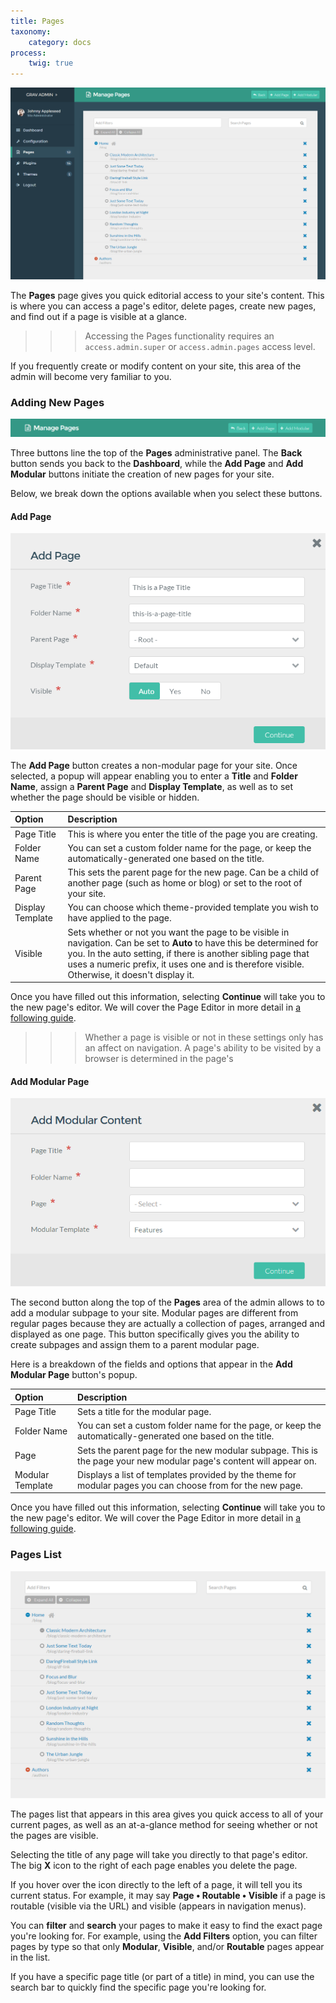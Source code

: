 ```yaml
---
title: Pages
taxonomy:
    category: docs
process:
    twig: true
---
```


![Grav Admin Pages](pages.png)

The **Pages** page gives you quick editorial access to your site's content. This is where you can access a page's editor, delete pages, create new pages, and find out if a page is visible at a glance.

>>> Accessing the Pages functionality requires an `access.admin.super` or `access.admin.pages` access level.

If you frequently create or modify content on your site, this area of the admin will become very familiar to you.

### Adding New Pages

![Grav Admin Pages](add.png)

Three buttons line the top of the **Pages** administrative panel. The **Back** button sends you back to the **Dashboard**, while the **Add Page** and **Add Modular** buttons initiate the creation of new pages for your site.

Below, we break down the options available when you select these buttons.

#### Add Page

![Grav Admin Pages](add_2.png)

The **Add Page** button creates a non-modular page for your site. Once selected, a popup will appear enabling you to enter a **Title** and **Folder Name**, assign a **Parent Page** and **Display Template**, as well as to set whether the page should be visible or hidden.

| Option           | Description                                                                                                                                                                                                                                                                             |
| :-----           | :-----                                                                                                                                                                                                                                                                                  |
| Page Title       | This is where you enter the title of the page you are creating.                                                                                                                                                                                                                         |
| Folder Name      | You can set a custom folder name for the page, or keep the automatically-generated one based on the title.                                                                                                                                                                              |
| Parent Page      | This sets the parent page for the new page. Can be a child of another page (such as home or blog) or set to the root of your site.                                                                                                                                                      |
| Display Template | You can choose which theme-provided template you wish to have applied to the page.                                                                                                                                                                                                      |
| Visible          | Sets whether or not you want the page to be visible in navigation. Can be set to **Auto** to have this be determined for you. In the auto setting, if there is another sibling page that uses a numeric prefix, it uses one and is therefore visible. Otherwise, it doesn't display it. |

Once you have filled out this information, selecting **Continue** will take you to the new page's editor. We will cover the Page Editor in more detail in [a following guide](../page-editor).

>>> Whether a page is visible or not in these settings only has an affect on navigation. A page's ability to be visited by a browser is determined in the page's

#### Add Modular Page

![Grav Admin Pages](add_3.png)

The second button along the top of the **Pages** area of the admin allows to to add a modular subpage to your site. Modular pages are different from regular pages because they are actually a collection of pages, arranged and displayed as one page. This button specifically gives you the ability to create subpages and assign them to a parent modular page.

Here is a breakdown of the fields and options that appear in the **Add Modular Page** button's popup.

| Option           | Description                                                                                                        |
| :-----           | :-----                                                                                                             |
| Page Title       | Sets a title for the modular page.                                                                                 |
| Folder Name      | You can set a custom folder name for the page, or keep the automatically-generated one based on the title.         |
| Page             | Sets the parent page for the new modular subpage. This is the page your new modular page's content will appear on. |
| Modular Template | Displays a list of templates provided by the theme for modular pages you can choose from for the new page.         |

Once you have filled out this information, selecting **Continue** will take you to the new page's editor. We will cover the Page Editor in more detail in [a following guide](../page-editor).

### Pages List

![Grav Admin Pages](pages_2.png)

The pages list that appears in this area gives you quick access to all of your current pages, as well as an at-a-glance method for seeing whether or not the pages are visible.

Selecting the title of any page will take you directly to that page's editor. The big **X** icon to the right of each page enables you delete the page.

If you hover over the icon directly to the left of a page, it will tell you its current status. For example, it may say **Page • Routable • Visible** if a page is routable (visible via the URL) and visible (appears in navigation menus).

You can **filter** and **search** your pages to make it easy to find the exact page you're looking for. For example, using the **Add Filters** option, you can filter pages by type so that only **Modular**, **Visible**, and/or **Routable** pages appear in the list.

If you have a specific page title (or part of a title) in mind, you can use the search bar to quickly find the specific page you're looking for.
